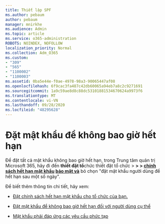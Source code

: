 ```yaml
---
title: Thiết lập SPF
ms.author: pebaum
author: pebaum
manager: mnirkhe
ms.audience: Admin
ms.topic: article
ms.service: o365-administration
ROBOTS: NOINDEX, NOFOLLOW
localization_priority: Normal
ms.collection: Adm_O365
ms.custom:
- "309"
- "565"
- "1100002"
- "1100003"
ms.assetid: 0ba5e44e-f0ae-4978-98a3-90065447af08
ms.openlocfilehash: 6f9cac3fa487c42db60065a94eb7a8c2c9271691
ms.sourcegitcommit: 1a9c59ae8d8c88dc53101881534670624a9973f6
ms.translationtype: MT
ms.contentlocale: vi-VN
ms.lasthandoff: 09/28/2020
ms.locfileid: "48295628"
---
```

# <a name="set-passwords-to-never-expire"></a>Đặt mật khẩu để không bao giờ hết hạn

Để đặt tất cả mật khẩu không bao giờ hết hạn, trong Trung tâm quản trị Microsoft 365, hãy đi đến **thiết đặt tổ**chức thiết đặt tổ chức  >  **>  >  [chính sách hết hạn mật khẩu](https://portal.microsoft.com/Adminportal/Home#/Settings/SecurityPrivacy/:/Settings/L1/PasswordPolicy) [bảo mật và](https://portal.office.com/adminportal/home#/settings/security)** bỏ chọn "đặt mật khẩu người dùng để hết hạn sau một số ngày".
  
Để biết thêm thông tin chi tiết, hãy xem:

- [Đặt chính sách hết hạn mật khẩu cho tổ chức của bạn.](https://docs.microsoft.com/microsoft-365/admin/manage/set-password-expiration-policy)
  
- [Đặt mật khẩu để không bao giờ hết hạn đối với người dùng cụ thể](https://docs.microsoft.com/microsoft-365/admin/add-users/set-password-to-never-expire)

- [Mật khẩu phải đáp ứng các yêu cầu phức tạp](https://docs.microsoft.com/windows/security/threat-protection/security-policy-settings/password-must-meet-complexity-requirements)
  